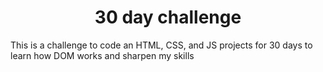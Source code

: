 # <h1 align='center'>30 day challenge</h1>
This is a challenge to code an HTML, CSS, and JS projects for 30 days to learn how DOM works and sharpen my skills
